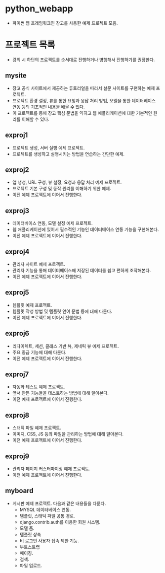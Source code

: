 # python_webapp
- 파이썬 웹 프레임워크인 장고를 사용한 예제 프로젝트 모음.
 
# 프로젝트 목록
- 강의 시 하단의 프로젝트를 순서대로 진행하거나 병행해서 진행하기를 권장한다.

## mysite
- 장고 공식 사이트에서 제공하는 튜토리얼을 따라서 설문 사이트를 구현하는 예제 프로젝트.
- 프로젝트 환경 설정, 뷰를 통한 요청과 응답 처리 방법, 모델을 통한 데이터베이스 연동 등의 기초적인 내용을 배울 수 있다.
- 이 프로젝트를 통해 장고 핵심 문법을 익히고 웹 애플리케이션에 대한 기본적인 원리를 이해할 수 있다.

## exproj1
- 프로젝트 생성, 서버 실행 예제 프로젝트.
- 프로젝트를 생성하고 실행시키는 방법을 연습하는 간단한 예제.

## exproj2
- 앱 생성, URL 구성, 뷰 설정, 요청과 응답 처리 예제 프로젝트.
- 프로젝트 기본 구성 및 동작 원리를 이해하기 위한 예제.
- 이전 예제 프로젝트에 이어서 진행한다.

## exproj3
- 데이터베이스 연동, 모델 설정 예제 프로젝트.
- 웹 애플리케이션에 있어서 필수적인 기능인 데이터베이스 연동 기능을 구현해본다.
- 이전 예제 프로젝트에 이어서 진행한다.

## exproj4
- 관리자 사이트 예제 프로젝트.
- 관리자 기능을 통해 데이터베이스에 저장된 데이터를 쉽고 편하게 조작해본다.
- 이전 예제 프로젝트에 이어서 진행한다.

## exproj5
- 템플릿 예제 프로젝트.
- 템플릿 작성 방법 및 템플릿 언어 문법 등에 대해 다룬다.
- 이전 예제 프로젝트에 이어서 진행한다.

## exproj6
- 리다이렉트, 세션, 클래스 기반 뷰, 제네릭 뷰 예제 프로젝트.
- 주요 중급 기능에 대해 다룬다.
- 이전 예제 프로젝트에 이어서 진행한다.

## exproj7
- 자동화 테스트 예제 프로젝트.
- 앞서 만든 기능들을 테스트하는 방법에 대해 알아본다.
- 이전 예제 프로젝트에 이어서 진행한다.

## exproj8
- 스태틱 파일 예제 프로젝트.
- 이미지, CSS, JS 등의 파일을 관리하는 방법에 대해 알아본다.
- 이전 예제 프로젝트에 이어서 진행한다.

## exproj9
- 관리자 페이지 커스터마이징 예제 프로젝트.
- 이전 예제 프로젝트에 이어서 진행한다.

## myboard
- 게시판 예제 프로젝트. 다음과 같은 내용들을 다룬다.
  - MYSQL 데이터베이스 연동.
  - 템플릿, 스태틱 파일 공통 경로.
  - django.contrib.auth를 이용한 회원 시스템.
  - 모델 폼.
  - 템플릿 상속
  - 비 로그인 사용자 접속 제한 기능.
  - 부트스트랩
  - 페이징.
  - 검색.
  - 파일 업로드.